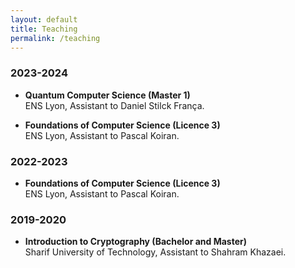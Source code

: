 ```yaml
---
layout: default
title: Teaching
permalink: /teaching
---
```

### 2023-2024
* **Quantum Computer Science (Master 1)**   
ENS Lyon, Assistant to Daniel Stilck França. 

* **Foundations of Computer Science (Licence 3)**   
ENS Lyon, Assistant to Pascal Koiran. 

### 2022-2023
* **Foundations of Computer Science (Licence 3)**   
ENS Lyon, Assistant to Pascal Koiran. 

### 2019-2020
* **Introduction to Cryptography (Bachelor and Master)**   
Sharif University of Technology, Assistant to Shahram Khazaei.
